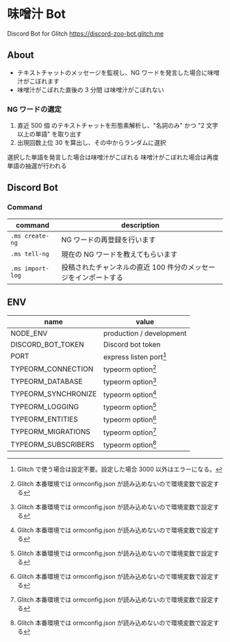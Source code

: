 # 味噌汁 Bot

Discord Bot for Glitch
https://discord-zoo-bot.glitch.me

## About

- テキストチャットのメッセージを監視し、NG ワードを発言した場合に味噌汁がこぼれます
- 味噌汁がこぼれた直後の 3 分間 は味噌汁がこぼれない

### NG ワードの選定

1. 直近 500 個 のテキストチャットを形態素解析し、"名詞のみ" かつ "2 文字以上の単語" を取り出す
2. 出現回数上位 30 を算出し、その中からランダムに選択

選択した単語を発言した場合は味噌汁がこぼれる
味噌汁がこぼれた場合は再度単語の抽選が行われる

## Discord Bot

### Command

| command          | description                                                     |
| ---------------- | --------------------------------------------------------------- |
| `.ms create-ng`  | NG ワードの再登録を行います                                     |
| `.ms tell-ng`    | 現在の NG ワードを教えてもらいます                              |
| `.ms import-log` | 投稿されたチャンネルの直近 100 件分のメッセージをインポートする |

## ENV

| name                | value                    |
| ------------------- | ------------------------ |
| NODE_ENV            | production / development |
| DISCORD_BOT_TOKEN   | Discord bot token        |
| PORT                | express listen port[^1]  |
| TYPEORM_CONNECTION  | typeorm option[^2]       |
| TYPEORM_DATABASE    | typeorm option[^2]       |
| TYPEORM_SYNCHRONIZE | typeorm option[^2]       |
| TYPEORM_LOGGING     | typeorm option[^2]       |
| TYPEORM_ENTITIES    | typeorm option[^2]       |
| TYPEORM_MIGRATIONS  | typeorm option[^2]       |
| TYPEORM_SUBSCRIBERS | typeorm option[^2]       |

[^1]: Glitch で使う場合は設定不要。設定した場合 3000 以外はエラーになる。
[^2]: Glitch 本番環境では ormconfig.json が読み込めないので環境変数で設定する
